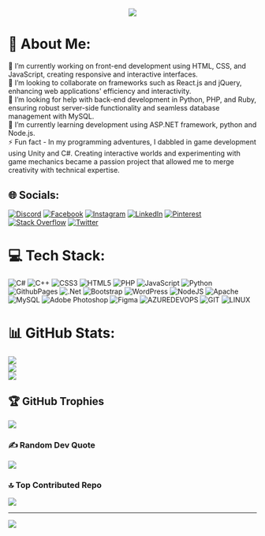 <h1 align="center">
  <a href="https://git.io/typing-svg">
    <img src="https://readme-typing-svg.herokuapp.com/?lines=Hello+there+Friend!+👋;I+Am+Mordecai+Mathenge...;And+Am+a+Web+Designer;a+Web+Developer;a+Software+Engineer;And+a+Freelancer;Welcome+to+my+hubspace!;&center=true&size=20">
  </a>
</h1>



# 💫 About Me:
🔭 I’m currently working on front-end development using HTML, CSS, and JavaScript, creating responsive and interactive interfaces.<br>👯 I’m looking to collaborate on frameworks such as React.js and jQuery, enhancing web applications' efficiency and interactivity. <br>🤝 I’m looking for help with back-end development in Python, PHP, and Ruby, ensuring robust server-side functionality and seamless database management with MySQL.<br>🌱 I’m currently learning development using ASP.NET framework, python and Node.js.<br>⚡ Fun fact - In my programming adventures, I dabbled in game development using Unity and C#. Creating interactive worlds and experimenting with game mechanics became a passion project that allowed me to merge creativity with technical expertise.


## 🌐 Socials:
[![Discord](https://img.shields.io/badge/Discord-%237289DA.svg?logo=discord&logoColor=white)](https://discord.gg/https://discord.gg/) [![Facebook](https://img.shields.io/badge/Facebook-%231877F2.svg?logo=Facebook&logoColor=white)](https://facebook.com/mordecai.mathenge) [![Instagram](https://img.shields.io/badge/Instagram-%23E4405F.svg?logo=Instagram&logoColor=white)](https://instagram.com/mordy_junior) [![LinkedIn](https://img.shields.io/badge/LinkedIn-%230077B5.svg?logo=linkedin&logoColor=white)](https://linkedin.com/in/mordecai-mathenge-b097bb1b5) [![Pinterest](https://img.shields.io/badge/Pinterest-%23E60023.svg?logo=Pinterest&logoColor=white)](https://pinterest.com/@mathengemordecai) [![Stack Overflow](https://img.shields.io/badge/-Stackoverflow-FE7A16?logo=stack-overflow&logoColor=white)](https://stackoverflow.com/users/22675235) [![Twitter](https://img.shields.io/badge/Twitter-%231DA1F2.svg?logo=Twitter&logoColor=white)](https://twitter.com/@mordecai_j_m) 

# 💻 Tech Stack:
![C#](https://img.shields.io/badge/c%23-%23239120.svg?style=plastic&logo=c-sharp&logoColor=white) ![C++](https://img.shields.io/badge/c++-%2300599C.svg?style=plastic&logo=c%2B%2B&logoColor=white) ![CSS3](https://img.shields.io/badge/css3-%231572B6.svg?style=plastic&logo=css3&logoColor=white) ![HTML5](https://img.shields.io/badge/html5-%23E34F26.svg?style=plastic&logo=html5&logoColor=white) ![PHP](https://img.shields.io/badge/php-%23777BB4.svg?style=plastic&logo=php&logoColor=white) ![JavaScript](https://img.shields.io/badge/javascript-%23323330.svg?style=plastic&logo=javascript&logoColor=%23F7DF1E) ![Python](https://img.shields.io/badge/python-3670A0?style=plastic&logo=python&logoColor=ffdd54) ![GithubPages](https://img.shields.io/badge/github%20pages-121013?style=plastic&logo=github&logoColor=white) ![.Net](https://img.shields.io/badge/.NET-5C2D91?style=plastic&logo=.net&logoColor=white) ![Bootstrap](https://img.shields.io/badge/bootstrap-%238511FA.svg?style=plastic&logo=bootstrap&logoColor=white) ![WordPress](https://img.shields.io/badge/WordPress-%23117AC9.svg?style=plastic&logo=WordPress&logoColor=white) ![NodeJS](https://img.shields.io/badge/node.js-6DA55F?style=plastic&logo=node.js&logoColor=white) ![Apache](https://img.shields.io/badge/apache-%23D42029.svg?style=plastic&logo=apache&logoColor=white) ![MySQL](https://img.shields.io/badge/mysql-%2300000f.svg?style=plastic&logo=mysql&logoColor=white) ![Adobe Photoshop](https://img.shields.io/badge/adobe%20photoshop-%2331A8FF.svg?style=plastic&logo=adobe%20photoshop&logoColor=white) ![Figma](https://img.shields.io/badge/figma-%23F24E1E.svg?style=plastic&logo=figma&logoColor=white) ![AZUREDEVOPS](https://img.shields.io/badge/azuredevops-0078D7.svg?style=plastic&logo=azuredevops&logoColor=white&color=%230078D7) ![GIT](https://img.shields.io/badge/Git-fc6d26?style=plastic&logo=git&logoColor=white) ![LINUX](https://img.shields.io/badge/Linux-FCC624?style=plastic&logo=linux&logoColor=black)
# 📊 GitHub Stats:
![](https://github-readme-stats.vercel.app/api?username=morde2002&theme=blue-green&hide_border=true&include_all_commits=false&count_private=true)<br/>
![](https://github-readme-streak-stats.herokuapp.com/?user=morde2002&theme=blue-green&hide_border=true)<br/>
![](https://github-readme-stats.vercel.app/api/top-langs/?username=morde2002&theme=blue-green&hide_border=true&include_all_commits=false&count_private=true&layout=compact)

## 🏆 GitHub Trophies
![](https://github-profile-trophy.vercel.app/?username=morde2002&theme=radical&no-frame=true&no-bg=true&margin-w=4)

### ✍️ Random Dev Quote
![](https://quotes-github-readme.vercel.app/api?type=horizontal&theme=radical)

### 🔝 Top Contributed Repo
![](https://github-contributor-stats.vercel.app/api?username=morde2002&limit=5&theme=radical&combine_all_yearly_contributions=true)

---
[![](https://visitcount.itsvg.in/api?id=morde2002&label=Profile%20Views&icon=5&pretty=true)](https://visitcount.itsvg.in)

<!-- Proudly created with GPRM ( https://gprm.itsvg.in ) -->
